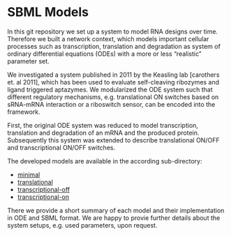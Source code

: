 # SBML Models

In this git repository we set up a system to model RNA
designs over time. Therefore we built a network context, which models
important cellular processes such as transcription, translation and
degradation as system of ordinary differential equations (ODEs) with a
more or less “realistic” parameter set.

We investigated a system published in 2011 by the Keasling lab
[carothers et. al 2011], which has been used to evaluate self-cleaving
ribozymes and ligand triggered aptazymes. We modularized the ODE system
such that different regulatory mechanisms, e.g. translational ON
switches based on sRNA-mRNA interaction or a riboswitch sensor, can be
encoded into the framework.

First, the original ODE system was reduced to model transcription,
translation and degradation of an mRNA and the produced protein. 
Subsequently this system was extended to
describe translational ON/OFF and transcriptional ON/OFF switches. 

The developed models are available in the according sub-directory:
* [minimal](https://github.com/ribonets/rnadev-models/tree/master/minimal)
* [translational](https://github.com/ribonets/rnadev-models/tree/master/translational)
* [transcriptional-off](https://github.com/ribonets/rnadev-models/tree/master/transcriptional-off)
* [transcriptional-on](https://github.com/ribonets/rnadev-models/tree/master/transcriptional-on)

There we provide a short summary of each model and their implementation in ODE and SBML format. We are happy to provie further details about the system setups, e.g. used parameters, upon request.




